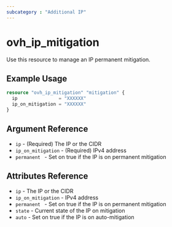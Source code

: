 ```yaml
---
subcategory : "Additional IP"
---
```


# ovh_ip_mitigation

Use this resource to manage an IP permanent mitigation.

## Example Usage

```terraform
resource "ovh_ip_mitigation" "mitigation" {
  ip               = "XXXXXX"
  ip_on_mitigation = "XXXXXX"
}
```

## Argument Reference

* `ip` - (Required) The IP or the CIDR
* `ip_on_mitigation` - (Required) IPv4 address
* `permanent ` - Set on true if the IP is on permanent mitigation

## Attributes Reference

* `ip` - The IP or the CIDR
* `ip_on_mitigation` - IPv4 address
* `permanent ` - Set on true if the IP is on permanent mitigation
* `state` - Current state of the IP on mitigation
* `auto` - Set on true if the IP is on auto-mitigation
